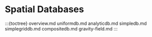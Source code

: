 # Spatial Databases

:::{toctree}
overview.md
uniformdb.md
analyticdb.md
simpledb.md
simplegriddb.md
compositedb.md
gravity-field.md
:::
